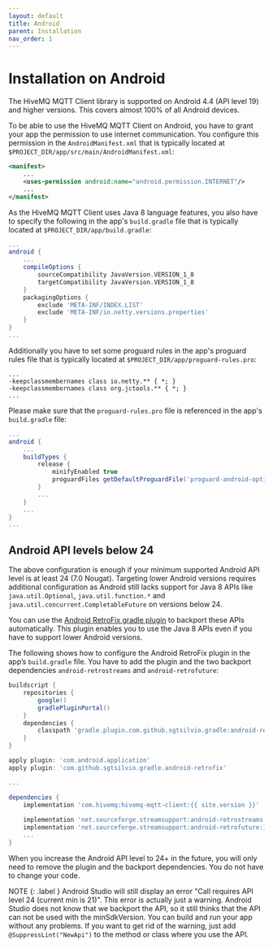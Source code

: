 ```yaml
---
layout: default
title: Android
parent: Installation
nav_order: 1
---
```


# Installation on Android

The HiveMQ MQTT Client library is supported on Android 4.4 (API level 19) and higher versions.
This covers almost 100% of all Android devices.

To be able to use the HiveMQ MQTT Client on Android, you have to grant your app the permission to use internet 
communication.
You configure this permission in the `AndroidManifest.xml` that is typically located at 
`$PROJECT_DIR/app/src/main/AndroidManifest.xml`:

```xml
<manifest>
    ...
    <uses-permission android:name="android.permission.INTERNET"/>
    ...
</manifest>
```

As the HiveMQ MQTT Client uses Java 8 language features, you also have to specify the following in the app's 
`build.gradle` file that is typically located at `$PROJECT_DIR/app/build.gradle`:

```groovy
...
android {
    ...
    compileOptions {
        sourceCompatibility JavaVersion.VERSION_1_8
        targetCompatibility JavaVersion.VERSION_1_8
    }
    packagingOptions {
        exclude 'META-INF/INDEX.LIST'
        exclude 'META-INF/io.netty.versions.properties'
    }
}
...
```

Additionally you have to set some proguard rules in the app's proguard rules file that is typically located at 
`$PROJECT_DIR/app/proguard-rules.pro`:

```
...
-keepclassmembernames class io.netty.** { *; }
-keepclassmembernames class org.jctools.** { *; }
...
```

Please make sure that the `proguard-rules.pro` file is referenced in the app's `build.gradle` file:

```groovy
...
android {
    ...
    buildTypes {
        release {
            minifyEnabled true
            proguardFiles getDefaultProguardFile('proguard-android-optimize.txt'), 'proguard-rules.pro'
        }
        ...
    }
    ...
}
...
```


## Android API levels below 24

The above configuration is enough if your minimum supported Android API level is at least 24 (7.0 Nougat).
Targeting lower Android versions requires additional configuration as Android still lacks support for Java 8 APIs like 
`java.util.Optional`, `java.util.function.*` and `java.util.concurrent.CompletableFuture` on versions below 24.

You can use the [Android RetroFix gradle plugin](https://github.com/SgtSilvio/android-retrofix) to backport these APIs 
automatically.
This plugin enables you to use the Java 8 APIs even if you have to support lower Android versions.

The following shows how to configure the Android RetroFix plugin in the app’s `build.gradle` file.
You have to add the plugin and the two backport dependencies `android-retrostreams` and `android-retrofuture`:

```groovy
buildscript {
    repositories {
        google()
        gradlePluginPortal()
    }
    dependencies {
        classpath 'gradle.plugin.com.github.sgtsilvio.gradle:android-retrofix:0.2.1'
    }
}

apply plugin: 'com.android.application'
apply plugin: 'com.github.sgtsilvio.gradle.android-retrofix'

...

dependencies {
    implementation 'com.hivemq:hivemq-mqtt-client:{{ site.version }}'
    
    implementation 'net.sourceforge.streamsupport:android-retrostreams:1.7.1'
    implementation 'net.sourceforge.streamsupport:android-retrofuture:1.7.1'
    ...
}
```

When you increase the Android API level to 24+ in the future, you will only need to remove the plugin and the backport 
dependencies.
You do not have to change your code.

NOTE
{: .label }
Android Studio will still display an error "Call requires API level 24 (current min is 21)".
This error is actually just a warning.
Android Studio does not know that we backport the API, so it still thinks that the API can not be used with the 
minSdkVersion.
You can build and run your app without any problems.
If you want to get rid of the warning, just add `@SuppressLint("NewApi")` to the method or class where you use the API.
